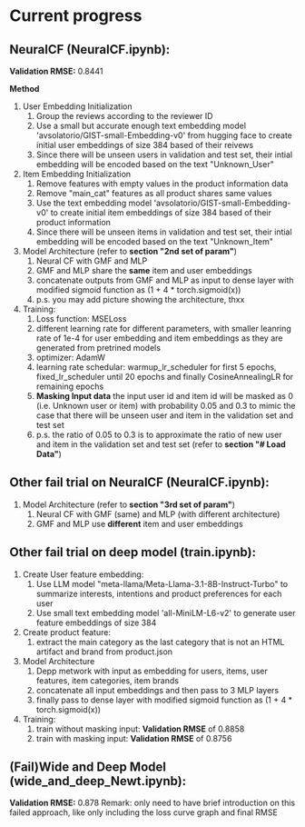 # Current progress
## NeuralCF (NeuralCF.ipynb):
**Validation RMSE:** 0.8441

**Method**
1. User Embedding Initialization
    1. Group the reviews according to the reviewer ID
    2. Use a small but accurate enough text embedding model 'avsolatorio/GIST-small-Embedding-v0' from hugging face to create initial user embeddings of size 384 based of their reivews
    3. Since there will be unseen users in validation and test set, their intial embedding will be encoded based on the text "Unknown_User"
2. Item Embedding Initialization
    1. Remove features with empty values in the product information data
    2. Remove "main_cat" features as all product shares same values
    3. Use the text embedding model 'avsolatorio/GIST-small-Embedding-v0' to create initial item embeddings of size 384 based of their product information
    4. Since there will be unseen items in validation and test set, their intial embedding will be encoded based on the text "Unknown_Item"
3. Model Architecture (refer to **section "2nd set of param"**)
    1. Neural CF with GMF and MLP
    2. GMF and MLP share the **same** item and user embeddings
    3. concatenate outputs from GMF and MLP as input to dense layer with modified sigmoid function as (1 + 4 * torch.sigmoid(x))
    4. p.s. you may add picture showing the architecture, thxx
4. Training:
    1. Loss function: MSELoss
    2. different learning rate for different parameters, with smaller leanring rate of 1e-4 for user embedding and item embeddings as they are generated from pretrined models
    3. optimizer: AdamW 
    4. learning rate schedular: warmup_lr_scheduler for first 5 epochs, fixed_lr_scheduler until 20 epochs and finally CosineAnnealingLR for remaining epochs
    5. **Masking Input data** the input user id and item id will be masked as 0 (i.e. Unknown user or item) with probability 0.05 and 0.3 to mimic the case that there will be unseen user and item in the validation set and test set
    6. p.s. the ratio of 0.05 to 0.3 is to approximate the ratio of new user and item in the validation set and test set (refer to **section "# Load Data"**)

## Other fail trial on NeuralCF (NeuralCF.ipynb):
1. Model Architecture (refer to **section "3rd set of param"**)
    1. Neural CF with GMF (same) and MLP (with different architecture)
    2. GMF and MLP use **different** item and user embeddings

## Other fail trial on deep model (train.ipynb):
1. Create User feature embedding:
    1. Use LLM model "meta-llama/Meta-Llama-3.1-8B-Instruct-Turbo" to summarize interests, intentions and product preferences for each user
    2. Use small text embedding model 'all-MiniLM-L6-v2' to generate user feature embeddings of size 384
2. Create product feature:
    1. extract the main category as the last category that is not an HTML artifact and brand from product.json
3. Model Architecture 
    1. Depp metwork with input as embedding for users, items, user features, item categories, item brands
    2. concatenate all input embeddings and then pass to 3 MLP layers
    3. finally pass to dense layer with modified sigmoid function as (1 + 4 * torch.sigmoid(x))
4. Training:
    1. train without masking input: **Validation RMSE** of 0.8858
    2. train with masking input: **Validation RMSE** of 0.8756


## (Fail)Wide and Deep Model (wide_and_deep_Newt.ipynb): 
**Validation RMSE:** 0.878
Remark: only need to have brief introduction on this failed approach, like only including the loss curve graph and final RMSE
